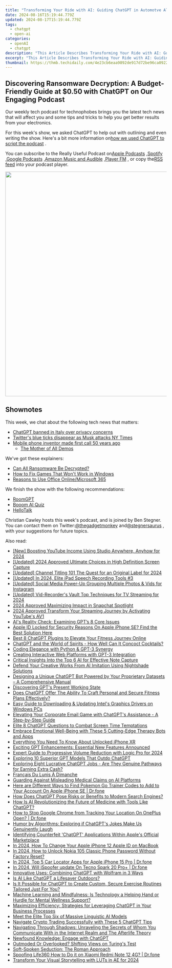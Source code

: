 ```yaml
---
title: "Transforming Your Ride with AI: Guiding ChatGPT in Automotve Alterations"
date: 2024-08-16T15:19:44.779Z
updated: 2024-08-17T15:19:44.779Z
tags:
  - chatgpt
  - open-ai
categories:
  - openAI
  - chatgpt
description: "This Article Describes Transforming Your Ride with AI: Guiding ChatGPT in Automotve Alterations"
excerpt: "This Article Describes Transforming Your Ride with AI: Guiding ChatGPT in Automotve Alterations"
thumbnail: https://thmb.techidaily.com/4e23cb6eaa9892de917d72be96ca092225859934da39293302befce06f1af300.jpg
---
```


## Discovering Ransomware Decryption: A Budget-Friendly Guide at $0.50 with ChatGPT on Our Engaging Podcast

 Our weekly tech podcast for technophobes brings you the latest tech news that will affect you and some tips and tricks to help you get better results from your electronics.

 For this week's show, we asked ChatGPT to help out with outlining and even writing the show. Here's a bit more information on[how we used ChatGPT to script the podcast](https://www.makeuseof.com/i-used-chatgpt-to-script-a-podcast-heres-what-happened/) .

 You can subscribe to the Really Useful Podcast on[Apple Podcasts](https://podcasts.apple.com/gb/podcast/the-really-useful-podcast/id1437847131?mt=2) ,[Spotify](https://open.spotify.com/show/283gDxLd6OTNEpRq6tN7ha) ,[Google Podcasts](https://www.google.com/podcasts?feed=aHR0cHM6Ly9hbmNob3IuZm0vcy8zMWJlNDcwL3BvZGNhc3QvcnNz) ,[Amazon Music and Audible](https://music.amazon.co.uk/podcasts/20ab73d4-5da2-46c7-a17f-dc6eb39bdb48/The-Really-Useful-Podcast) ,[Player FM](https://player.fm/series/the-really-useful-podcast-2491856) , or copy the[RSS feed](https://feeds.transistor.fm/the-really-useful-podcast) into your podcast player.

<!-- affiliate ads begin -->
<a href="https://unicoeye.pxf.io/c/5597632/2084396/18498" target="_top" id="2084396"><img src="//a.impactradius-go.com/display-ad/18498-2084396" border="0" alt="" width="1920" height="700"/></a><img height="0" width="0" src="https://imp.pxf.io/i/5597632/2084396/18498" style="position:absolute;visibility:hidden;" border="0" />
<!-- affiliate ads end -->
## Shownotes

This week, we chat about the following tech news that matters:

* [ChatGPT banned in Italy over privacy concerns](https://www.bbc.co.uk/news/technology-65139406)
* [Twitter's blue ticks disappear as Musk attacks NY Times](https://www.bbc.co.uk/news/technology-65156216)
* [Mobile phone inventor made first call 50 years ago](https://www.bbc.co.uk/news/technology-65112048)  
  * [The Mother of All Demos](https://www.youtube.com/watch?v=B6rKUf9DWRI)

We've got these explainers:

* [Can All Ransomware Be Decrypted?](https://www.makeuseof.com/can-all-ransomware-be-decrypted/)
* [How to Fix Games That Won't Work in Windows](https://www.makeuseof.com/fix-games-not-working-windows/)
* [Reasons to Use Office Online/Microsoft 365](https://www.makeuseof.com/tag/dont-pay-word-5-reasons-use-office-online/)

We finish the show with the following recommendations:

* [RoomGPT](http://https://www.roomgpt.io/)
* [Booom AI Quiz](https://booom.ai/)
* [HelloTalk](https://www.hellotalk.com/?lang=en)

 Christian Cawley hosts this week's podcast, and is joined by Ben Stegner. You can contact them on Twitter:[@thegadgetmonkey](https://twitter.com/thegadgetmonkey) and[@stegnersaurus](https://twitter.com/stegnersaurus) , with your suggestions for future topics.


<ins class="adsbygoogle"
     style="display:block"
     data-ad-format="autorelaxed"
     data-ad-client="ca-pub-7571918770474297"
     data-ad-slot="1223367746"></ins>



<ins class="adsbygoogle"
     style="display:block"
     data-ad-client="ca-pub-7571918770474297"
     data-ad-slot="8358498916"
     data-ad-format="auto"
     data-full-width-responsive="true"></ins>

<span class="atpl-alsoreadstyle">Also read:</span>
<div><ul>
<li><a href="https://facebook-video-footage.techidaily.com/new-boosting-youtube-income-using-studio-anywhere-anyhow-for-2024/"><u>[New] Boosting YouTube Income  Using Studio Anywhere, Anyhow for 2024</u></a></li>
<li><a href="https://video-screen-grab.techidaily.com/updated-2024-approved-ultimate-choices-in-high-definition-screen-capture/"><u>[Updated] 2024 Approved  Ultimate Choices in High Definition Screen Capture</u></a></li>
<li><a href="https://facebook-video-share.techidaily.com/updated-channel-titling-101-the-quest-for-an-original-label-for-2024/"><u>[Updated] Channel Titling 101  The Quest for an Original Label for 2024</u></a></li>
<li><a href="https://screen-sharing-recording.techidaily.com/updated-in-2024-elite-ipad-speech-recording-tools-3/"><u>[Updated] In 2024, Elite iPad Speech Recording Tools #3</u></a></li>
<li><a href="https://instagram-video-files.techidaily.com/updated-social-media-power-up-grouping-multiple-photos-and-vids-for-instagram/"><u>[Updated] Social Media Power-Up  Grouping Multiple Photos & Vids for Instagram</u></a></li>
<li><a href="https://on-screen-recording.techidaily.com/updated-vid-recorders-vault-top-techniques-for-tv-streaming-for-2024/"><u>[Updated] Vid-Recorder's Vault  Top Techniques for TV Streaming for 2024</u></a></li>
<li><a href="https://extra-guidance.techidaily.com/2024-approved-maximizing-impact-in-snapchat-spotlight/"><u>2024 Approved  Maximizing Impact in Snapchat Spotlight</u></a></li>
<li><a href="https://youtube-stream.techidaily.com/2024-approved-transform-your-streaming-journey-by-activating-youtubes-av1/"><u>2024 Approved  Transform Your Streaming Journey by Activating YouTube's AV1</u></a></li>
<li><a href="https://tech-revival.techidaily.com/ais-reality-check-examining-gpts-8-core-issues/"><u>AI's Reality Check: Examining GPT’s 8 Core Issues</u></a></li>
<li><a href="https://apple-account.techidaily.com/apple-id-locked-for-security-reasons-on-apple-iphone-se-find-the-best-solution-here-by-drfone-ios/"><u>Apple ID Locked for Security Reasons On Apple iPhone SE? Find the Best Solution Here</u></a></li>
<li><a href="https://tech-revival.techidaily.com/best-8-chatgpt-plugins-to-elevate-your-fitness-journey-online/"><u>Best 8 ChatGPT Plugins to Elevate Your Fitness Journey Online</u></a></li>
<li><a href="https://tech-revival.techidaily.com/chatgpt-and-the-world-of-spirits-how-well-can-it-concoct-cocktails/"><u>ChatGPT and the World of Spirits - How Well Can It Concoct Cocktails?</u></a></li>
<li><a href="https://tech-revival.techidaily.com/coding-elegance-with-python-and-gpt-3-synergy/"><u>Coding Elegance with Python & GPT-3 Synergy</u></a></li>
<li><a href="https://tech-revival.techidaily.com/creating-interactive-web-platforms-with-gpt-3-integration/"><u>Creating Interactive Web Platforms with GPT-3 Integration</u></a></li>
<li><a href="https://tech-revival.techidaily.com/critical-insights-into-the-top-6-ai-for-effective-note-capture/"><u>Critical Insights Into the Top 6 AI for Effective Note Capture</u></a></li>
<li><a href="https://tech-revival.techidaily.com/defend-your-creative-works-from-ai-imitation-using-nightshade-solutions/"><u>Defend Your Creative Works From AI Imitation Using Nightshade Solutions</u></a></li>
<li><a href="https://tech-revival.techidaily.com/designing-a-unique-chatgpt-bot-powered-by-your-proprietary-datasets-a-comprehensive-manual/"><u>Designing a Unique ChatGPT Bot Powered by Your Proprietary Datasets – A Comprehensive Manual</u></a></li>
<li><a href="https://tech-revival.techidaily.com/discovering-gpts-present-working-state/"><u>Discovering GPT's Present Working State</u></a></li>
<li><a href="https://tech-revival.techidaily.com/does-chatgpt-offer-the-ability-to-craft-personal-and-secure-fitness-plans-effectively/"><u>Does ChatGPT Offer The Ability To Craft Personal and Secure Fitness Plans Effectively?</u></a></li>
<li><a href="https://win-amazing.techidaily.com/easy-guide-to-downloading-and-updating-intels-graphics-drivers-on-windows-pcs/"><u>Easy Guide to Downloading & Updating Intel's Graphics Drivers on Windows PCs</u></a></li>
<li><a href="https://tech-revival.techidaily.com/elevating-your-corporate-email-game-with-chatgpts-assistance-a-step-by-step-guide/"><u>Elevating Your Corporate Email Game with ChatGPT's Assistance - A Step-by-Step Guide</u></a></li>
<li><a href="https://tech-revival.techidaily.com/elite-8-chatgpt-questions-to-combat-screen-time-temptations/"><u>Elite 8 ChatGPT Questions to Combat Screen Time Temptations</u></a></li>
<li><a href="https://tech-revival.techidaily.com/embrace-emotional-well-being-with-these-5-cutting-edge-therapy-bots-and-apps/"><u>Embrace Emotional Well-Being with These 5 Cutting-Edge Therapy Bots and Apps</u></a></li>
<li><a href="https://ios-unlock.techidaily.com/everything-you-need-to-know-about-unlocked-iphone-xr-by-drfone-ios/"><u>Everything You Need To Know About Unlocked iPhone XR</u></a></li>
<li><a href="https://tech-revival.techidaily.com/exciting-gpt-enhancements-essential-new-features-announced/"><u>Exciting GPT Enhancements: Essential New Features Announced</u></a></li>
<li><a href="https://some-knowledge.techidaily.com/expert-guide-to-progressive-volume-reduction-with-logic-pro-for-2024/"><u>Expert Guide to Progressive Volume Reduction with Logic Pro for 2024</u></a></li>
<li><a href="https://tech-revival.techidaily.com/exploring-10-superior-gpt-models-that-outdo-chatgpt/"><u>Exploring 10 Superior GPT Models That Outdo ChatGPT</u></a></li>
<li><a href="https://tech-revival.techidaily.com/exploring-eight-lucrative-chatgpt-jobs-are-they-genuine-pathways-for-earning-extra-cash/"><u>Exploring Eight Lucrative ChatGPT Jobs - Are They Genuine Pathways for Earning Extra Cash?</u></a></li>
<li><a href="https://mondly-stories.techidaily.com/francais-du-lunis-a-dimanche/"><u>Français Du Lunis À Dimanche</u></a></li>
<li><a href="https://tech-revival.techidaily.com/guarding-against-misleading-medical-claims-on-ai-platforms/"><u>Guarding Against Misleading Medical Claims on AI Platforms</u></a></li>
<li><a href="https://ios-pokemon-go.techidaily.com/here-are-different-ways-to-find-pokemon-go-trainer-codes-to-add-to-your-account-on-apple-iphone-se-drfone-by-drfone-virtual-ios/"><u>Here are Different Ways to Find Pokemon Go Trainer Codes to Add to Your Account On Apple iPhone SE | Dr.fone</u></a></li>
<li><a href="https://tech-revival.techidaily.com/how-does-chatgpt-pose-risks-or-benefits-to-modern-search-engines/"><u>How Does ChatGPT Pose Risks or Benefits to Modern Search Engines?</u></a></li>
<li><a href="https://tech-revival.techidaily.com/how-is-ai-revolutionizing-the-future-of-medicine-with-tools-like-chatgpt/"><u>How Is AI Revolutionizing the Future of Medicine with Tools Like ChatGPT?</u></a></li>
<li><a href="https://change-location.techidaily.com/how-to-stop-google-chrome-from-tracking-your-location-on-oneplus-open-drfone-by-drfone-virtual-android/"><u>How to Stop Google Chrome from Tracking Your Location On OnePlus Open? | Dr.fone</u></a></li>
<li><a href="https://tech-revival.techidaily.com/humor-by-algorithms-exploring-if-chatgpts-jokes-make-us-genuinently-laugh/"><u>Humor by Algorithms: Exploring if ChatGPT's Jokes Make Us Genuinently Laugh</u></a></li>
<li><a href="https://tech-revival.techidaily.com/identifying-counterfeit-chatgpt-applications-within-apples-official-marketplace/"><u>Identifying Counterfeit 'ChatGPT' Applications Within Apple's Official Marketplace</u></a></li>
<li><a href="https://apple-account.techidaily.com/in-2024-how-to-change-your-apple-iphone-12-apple-id-on-macbook-by-drfone-ios/"><u>In 2024, How To Change Your Apple iPhone 12 Apple ID on MacBook</u></a></li>
<li><a href="https://easy-unlock-android.techidaily.com/in-2024-how-to-unlock-nokia-105-classic-phone-password-without-factory-reset-by-drfone-android/"><u>In 2024, How to Unlock Nokia 105 Classic Phone Password Without Factory Reset?</u></a></li>
<li><a href="https://ios-location-track.techidaily.com/in-2024-top-5-car-locator-apps-for-apple-iphone-15-pro-drfone-by-drfone-virtual-ios/"><u>In 2024, Top 5 Car Locator Apps for Apple iPhone 15 Pro | Dr.fone</u></a></li>
<li><a href="https://phone-solutions.techidaily.com/in-2024-will-ispoofer-update-on-tecno-spark-20-proplus-drfone-by-drfone-virtual-android/"><u>In 2024, Will iSpoofer update On Tecno Spark 20 Pro+ | Dr.fone</u></a></li>
<li><a href="https://tech-revival.techidaily.com/innovative-uses-combining-chatgpt-with-wolfram-in-3-ways/"><u>Innovative Uses: Combining ChatGPT with Wolfram in 3 Ways</u></a></li>
<li><a href="https://tech-revival.techidaily.com/is-ai-like-chatgpt-a-lifesaver-outdoors/"><u>Is AI Like ChatGPT a Lifesaver Outdoors?</u></a></li>
<li><a href="https://tech-revival.techidaily.com/is-it-possible-for-chatgpt-to-create-custom-secure-exercise-routines-tailored-just-for-you/"><u>Is It Possible for ChatGPT to Create Custom, Secure Exercise Routines Tailored Just For You?</u></a></li>
<li><a href="https://tech-revival.techidaily.com/machine-learning-and-mindfulness-is-technology-a-helping-hand-or-hurdle-for-mental-wellness-support/"><u>Machine Learning and Mindfulness: Is Technology a Helping Hand or Hurdle for Mental Wellness Support?</u></a></li>
<li><a href="https://tech-revival.techidaily.com/maximizing-efficiency-strategies-for-leveraging-chatgpt-in-your-business-processes/"><u>Maximizing Efficiency: Strategies for Leveraging ChatGPT in Your Business Processes</u></a></li>
<li><a href="https://tech-revival.techidaily.com/meet-the-elite-top-six-of-massive-linguistic-ai-models/"><u>Meet the Elite Top Six of Massive Linguistic AI Models</u></a></li>
<li><a href="https://tech-revival.techidaily.com/navigate-crypto-trading-successfully-with-these-5-chatgpt-tips/"><u>Navigate Crypto Trading Successfully with These 5 ChatGPT Tips</u></a></li>
<li><a href="https://tech-revival.techidaily.com/navigating-through-shadows-unraveling-the-secrets-of-whom-you-communicate-with-in-the-internet-realm-and-the-afterlife-theory/"><u>Navigating Through Shadows: Unraveling the Secrets of Whom You Communicate With in the Internet Realm and The Afterlife Theory</u></a></li>
<li><a href="https://tech-revival.techidaily.com/newfound-knowledge-engage-with-chatgpt/"><u>Newfound Knowledge: Engage with ChatGPT</u></a></li>
<li><a href="https://tech-revival.techidaily.com/outmoded-or-overlooked-shifting-views-on-turings-test/"><u>Outmoded Or Overlooked? Shifting Views on Turing's Test</u></a></li>
<li><a href="https://mondly-stories.techidaily.com/soft-spoken-seduction-the-roman-approach/"><u>Soft-Spoken Seduction: The Roman Approach</u></a></li>
<li><a href="https://fake-location.techidaily.com/spoofing-life360-how-to-do-it-on-xiaomi-redmi-note-12-4g-drfone-by-drfone-virtual-android/"><u>Spoofing Life360 How to Do it on Xiaomi Redmi Note 12 4G? | Dr.fone</u></a></li>
<li><a href="https://some-skills.techidaily.com/transform-your-visual-storytelling-with-luts-in-ae-for-2024/"><u>Transform Your Visual Storytelling with LUTs in AE for 2024</u></a></li>
</ul></div>
